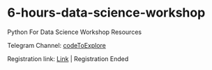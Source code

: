 # 6-hours-data-science-workshop 
Python For Data Science Workshop Resources 

Telegram Channel: [codeToExplore](t.me/codeToExplore )

Registration link: [Link](https://tinyurl.com/py-workshop) | Registration Ended
